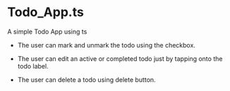 # Todo_App.ts
A simple Todo App using ts

- The user can mark and unmark the todo using the checkbox.

- The user can edit an active or completed todo just by tapping onto the todo label.

- The user can delete a todo using delete button.
